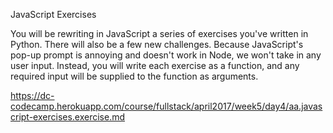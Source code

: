 JavaScript Exercises

You will be rewriting in JavaScript a series of exercises you've written in Python. There will also be a few new challenges. Because JavaScript's pop-up prompt is annoying and doesn't work in Node, we won't take in any user input. Instead, you will write each exercise as a function, and any required input will be supplied to the function as arguments.


https://dc-codecamp.herokuapp.com/course/fullstack/april2017/week5/day4/aa.javascript-exercises.exercise.md